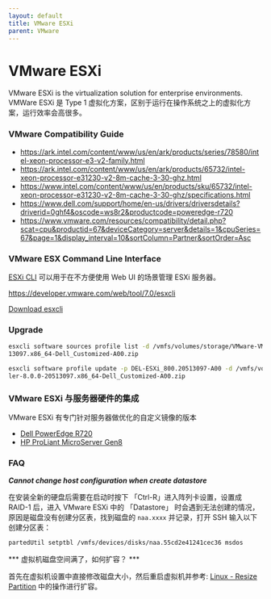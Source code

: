 ```yaml
---
layout: default
title: VMware ESXi
parent: VMware
---
```


# VMware ESXi

VMware ESXi is the virtualization solution for enterprise environments.
VMWare ESXi 是 Type 1 虚拟化方案，区别于运行在操作系统之上的虚拟化方案，运行效率会高很多。

### VMware Compatibility Guide

+ https://ark.intel.com/content/www/us/en/ark/products/series/78580/intel-xeon-processor-e3-v2-family.html
+ https://ark.intel.com/content/www/us/en/ark/products/65732/intel-xeon-processor-e31230-v2-8m-cache-3-30-ghz.html
+ https://www.intel.com/content/www/us/en/products/sku/65732/intel-xeon-processor-e31230-v2-8m-cache-3-30-ghz/specifications.html
+ https://www.dell.com/support/home/en-us/drivers/driversdetails?driverid=0ghf4&oscode=ws8r2&productcode=poweredge-r720
+ https://www.vmware.com/resources/compatibility/detail.php?scat=cpu&productid=67&deviceCategory=server&details=1&cpuSeries=67&page=1&display_interval=10&sortColumn=Partner&sortOrder=Asc

### VMware ESX Command Line Interface

[ESXi CLI](https://developer.vmware.com/web/tool/7.0/esxcli) 可以用于在不方便使用 Web UI 的场景管理 ESXi 服务器。

https://developer.vmware.com/web/tool/7.0/esxcli

[Download esxcli](https://customerconnect.vmware.com/downloads/get-download?downloadGroup=ESXCLI-700&download=true&fileId=1651b84165c70f7a25b662368a71772c&uuId=47c5bf87-2470-431a-9055-91c243611868) 

### Upgrade

```sh
esxcli software sources profile list -d /vmfs/volumes/storage/VMware-VMvisor-Installer-8.0.0-205
13097.x86_64-Dell_Customized-A00.zip

esxcli software profile update -p DEL-ESXi_800.20513097-A00 -d /vmfs/volumes/storage/VMware-VMvisor-Instal
ler-8.0.0-20513097.x86_64-Dell_Customized-A00.zip
```

### VMware ESXi 与服务器硬件的集成

VMware ESXi 有专门针对服务器做优化的自定义镜像的版本

+ [Dell PowerEdge R720](../dell-r720)
+ [HP ProLiant MicroServer Gen8](../hp-gen8)

### FAQ

***Cannot change host configuration when create datastore***

在安装全新的硬盘后需要在启动时按下 「Ctrl-R」进入阵列卡设置，设置成 RAID-1 后，进入 VMware ESXi 中的 「Datastore」 时会遇到无法创建的情况，
原因是磁盘没有创建分区表，找到磁盘的 `naa.xxxx` 并记录，打开 SSH 输入以下创建分区表：

```sh
partedUtil setptbl /vmfs/devices/disks/naa.55cd2e41241cec36 msdos
```

*** 虚拟机磁盘空间满了，如何扩容？ ***

首先在虚拟机设置中直接修改磁盘大小，然后重启虚拟机并参考: [Linux - Resize Partition](../linux/fdisk#resize-partition) 中的操作进行扩容。